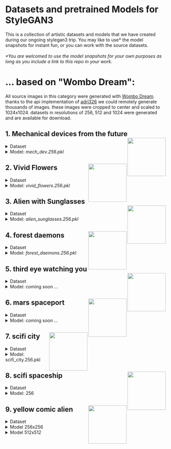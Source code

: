 # Datasets and pretrained Models for StyleGAN3
This is a collection of artistic datasets and models that we have created during our ongoing stylegan3 trip.
You may like to use* the model snapshots for instant fun, or you can work with the source datasets.
<br><br><i>*You are welcomed to use the model snapshots for your own purposes as long as you include a link to this repo in your work.</i>
# ... based on "Wombo Dream":
All source images in this category were generated with [Wombo Dream](https://www.wombo.art/). thanks to the api implementation of [adri326](https://github.com/adri326/wombot) we could remotely generate thousands of images.
these images were cropped to center and scaled to 1024x1024. datasets in resolutions of 256, 512 and 1024 were generated and are available for download.

## 1. Mechanical devices from the future <img src="https://user-images.githubusercontent.com/10214666/152695339-9e6bb3b3-bd4e-4884-82b5-d1c2d3ac8cb3.png" align="right" width=120 > 
<details><Summary>Dataset</summary>

|    |   |
| --- | --- |
| Name | Mechanical devices from the future |
| Method | [Wombo Dream](https://www.wombo.art/) via [Wombot](https://github.com/adri326/wombot) |
| Image count | 2169 |
| Dataset download | [256](https://www.dropbox.com/s/luan4zn11az3jfi/mech_dev_future.256.zip?dl=0), [512](https://www.dropbox.com/s/ov4nbcn457qp0ux/mech_dev_future.512.zip?dl=0), [1024](https://www.dropbox.com/s/mkt2z98atp9gru1/mech_dev_future.1024.zip?dl=0) |
| Samples | <img src="https://user-images.githubusercontent.com/10214666/152695339-9e6bb3b3-bd4e-4884-82b5-d1c2d3ac8cb3.png" width=150><img src="https://user-images.githubusercontent.com/10214666/152695348-745399e1-d145-4273-b4af-ee8b23179dc7.png" width=150><img src="https://user-images.githubusercontent.com/10214666/152695351-9e0548a9-1e6b-44e2-8423-32fbf03406a4.png" width=150><img src="https://user-images.githubusercontent.com/10214666/152695358-c8c47ea4-b5b6-4368-a11f-dc7cce9125e3.png" width=150> |  
  </details>
  <details><Summary>Model: <i>mech_dev.256.pkl</i></summary>
  
  |    |   |
  | --- | --- |
  | Method | stylegan3-t, Transfer learning from [Landscape256]() |
  | Resolution | 256x256 |
  | 29 kimg<br>[Download .pkl](https://www.dropbox.com/s/v2oie53cz62ozvu/network-snapshot-000029.pkl?dl=0) | <img src="https://user-images.githubusercontent.com/10214666/152698796-c0f3285f-765a-4238-bb71-635e669f346b.jpg" height=150>&nbsp;![network-snapshot-000029 pkl](https://user-images.githubusercontent.com/10214666/152711494-408f0019-ce36-4114-8442-494eec6e5ba6.gif) |  
  | 05 kimg<br>[Download .pkl](https://www.dropbox.com/s/9f39drloh9x7oes/network-snapshot-000005.pkl?dl=0) | <img src="https://user-images.githubusercontent.com/10214666/152698953-7b4a3a08-84f7-4e8e-a2cf-f35359a2a39e.jpg" height=150>&nbsp; ![network-snapshot-000005 pkl](https://user-images.githubusercontent.com/10214666/152711502-ab1a0e6e-19a1-45e1-b23a-ee2c8229dbe9.gif) |  
  </details>
  
  
  
  

## 2. Vivid Flowers <img src="https://user-images.githubusercontent.com/10214666/152699193-96be1271-7e4c-4d8a-8978-3386588b3216.png" align="right" width=120 > 
<details><Summary>Dataset</summary>

|    |   |
| --- | --- |
| Name | Vivid Flowers |
| Method | [Wombo Dream](https://www.wombo.art/) via [Wombot](https://github.com/adri326/wombot) |
| Image count | 793 |
| Dataset download | [256](https://www.dropbox.com/s/k5a6bsmtwqk9vok/flowers.256.zip?dl=0), [512](https://www.dropbox.com/s/i4zlkesyi8c93zf/flowers.512.zip?dl=0), [1024](https://www.dropbox.com/s/b7sc7i4lehnci1k/flowers.1024.zip?dl=0) |
| Samples | <img src="https://user-images.githubusercontent.com/10214666/152699137-dc389292-2ab7-4703-a0d5-d00ca5c0e8af.jpg" height=150> |
  
  </details>
  <details><Summary>Model: <i>vivid_flowers.256.pkl</i></summary>

  |    |   |
  | --- | --- |
  | Method | stylegan3-t, Transfer learning from [Landscape256]() |
  | Resolution | 256x256 |
  | 12 kimg<br>[Download .pkl](https://www.dropbox.com/s/36gq2zwb0p3fo1f/network-snapshot-000012.pkl?dl=0) | <img src="https://user-images.githubusercontent.com/10214666/152699361-eb1bf9e6-1ec9-4503-8c69-f5f27e79e475.jpg" height=150>![network-snapshot-000012 pkl](https://user-images.githubusercontent.com/10214666/152711526-ba909f26-0412-4507-a6f5-a4f61d2427b4.gif) |  
 
  </details>










## 3. Alien with Sunglasses <img src="https://user-images.githubusercontent.com/10214666/152700037-4a7c3b98-8c34-4f1f-9620-05e6b35306f6.png" align="right" width=120 > 
<details><Summary>Dataset</summary>

|    |   |
| --- | --- |
| Name | Alien Sunglasses |
| Method | [Wombo Dream](https://www.wombo.art/) via [Wombot](https://github.com/adri326/wombot) |
| Image count | 1600 |
| Dataset download | [256](https://www.dropbox.com/s/ae81twlf39s0ao3/alien_sunglasses.256.zip?dl=0), [512](https://www.dropbox.com/s/8y10fxqmbqeg5h4/alien_sunglasses.512.zip?dl=0), [1024](https://www.dropbox.com/s/4t72b8g2o65s3ns/alien_sunglasses.1024.zip?dl=0) |
| Samples | <img src="https://user-images.githubusercontent.com/10214666/152700237-cbfa093f-83d4-4f03-9c6d-ba998f790483.png" height=150> |
  
  </details>
  <details><Summary>Model: <i>alien_sunglasses.256.pkl</i></summary>

  |    |   |
  | --- | --- |
  | Method | stylegan3-t, Transfer learning from [Landscape256]() |
  | Resolution | 256x256 |
  | 38 kimg<br>[Download .pkl](https://www.dropbox.com/s/gur14k0e7kspguy/network-snapshot-000038.pkl?dl=0) | <img src="https://user-images.githubusercontent.com/10214666/152700055-317ba7e7-a1e9-45e4-ad53-f3e4721c11c4.jpg" height=150>![network-snapshot-000038 pkl](https://user-images.githubusercontent.com/10214666/152711543-7306b1c6-1444-4331-8658-d6da6b8812ca.gif) |  
 
  </details>
  






## 4. forest daemons <img src="https://user-images.githubusercontent.com/10214666/152700584-add73b02-f8b7-4b2c-b46c-ec2529f8659d.jpg" align="right" width=120 > 
<details><Summary>Dataset</summary>

|    |   |
| --- | --- |
| Name | forest daemons |
| Method | [Wombo Dream](https://www.wombo.art/) via [Wombot](https://github.com/adri326/wombot) |
| Image count | 794 |
| Dataset download | [256](https://www.dropbox.com/s/anj5eolzsr6ikp2/forrest_daemons.256.zip?dl=0), [512](https://www.dropbox.com/s/zs975iqucpl4mxc/forrest_daemons.512.zip?dl=0), [1024](https://www.dropbox.com/s/74fkrbsnqhiwu84/forrest_daemons.1024.zip?dl=0) |
| Samples | <img src="https://user-images.githubusercontent.com/10214666/152701197-7571c2ab-da31-49ee-83df-14e7fa55c15f.jpg" height=150> |
  
  </details>
  <details><Summary>Model: <i>forest_daemons.256.pkl</i></summary>

  |    |   |
  | --- | --- |
  | Method | stylegan3-t, Transfer learning from [Landscape256]() |
  | Resolution | 256x256 |
  | 18 kimg<br>[Download .pkl](https://www.dropbox.com/s/26muctr2eq4br6l/network-snapshot-000018.pkl?dl=0) | <img src="https://user-images.githubusercontent.com/10214666/152701433-2c2286f3-cd52-4252-8a04-a99f4c45a292.jpg" height=150>![network-snapshot-000018 pkl](https://user-images.githubusercontent.com/10214666/152711570-e9e24d08-6fbb-4e63-93c6-98a392fa70d4.gif) |  
  | 03 kimg<br>[Download .pkl](https://www.dropbox.com/s/rojv7v791a3keqj/network-snapshot-000003.pkl?dl=0) | <img src="https://user-images.githubusercontent.com/10214666/152706541-db11aaea-a14b-411c-a288-77d8c3799605.jpg" height=150> ![network-snapshot-000003 pkl](https://user-images.githubusercontent.com/10214666/152711576-b45ba06c-216b-43a9-bf04-44660fa52707.gif) |  
 
  </details>
  
  

  
  



## 5. third eye watching you <img src="https://user-images.githubusercontent.com/10214666/152700663-aaf208ee-3d24-4659-bf90-7265a154224f.jpg" align="right" width=120 > 
<details><Summary>Dataset</summary>

|    |   |
| --- | --- |
| Name | third eye watching you |
| Method | [Wombo Dream](https://www.wombo.art/) via [Wombot](https://github.com/adri326/wombot) |
| Image count | 1363 |
| Dataset download | [256](https://www.dropbox.com/s/l953cktli9yzhnu/third_eye_watching.256.zip?dl=0), [512](https://www.dropbox.com/s/1lcvqm113r5ycob/third_eye_watching.512.zip?dl=0), [1024](https://www.dropbox.com/s/ndzq26kzoabs90h/third_eye_watching.1024.zip?dl=0) |
| Samples | <img src="https://user-images.githubusercontent.com/10214666/152702468-5688299c-0e43-4e91-96ce-e3a2ebee15d0.jpg" height=150> |
  
  </details>
  <details><Summary>Model: coming soon ...<i></i></summary>

  coming soon ...
  
  </details>







  ## 6. mars spaceport <img src="https://user-images.githubusercontent.com/10214666/152702104-44395a9c-e069-47b7-aab7-c9545fec297b.png" align="right" width=120 > 
<details><Summary>Dataset</summary>

|    |   |
| --- | --- |
| Name | mars spaceport |
| Method | [Wombo Dream](https://www.wombo.art/) via [Wombot](https://github.com/adri326/wombot) |
| Image count | 710 |
| Dataset download | [256](https://www.dropbox.com/s/oho0aciounn1a4p/mars_spaceport.256.zip?dl=0), [512](https://www.dropbox.com/s/cb8a409227exq4k/mars_spaceport.512.zip?dl=0), [1024](https://www.dropbox.com/s/54m70eytqj47plr/mars_spaceport.1024.zip?dl=0) |
| Samples | <img src="https://user-images.githubusercontent.com/10214666/152702191-9066ad1f-339c-4a04-a11b-5eb94de4fcae.jpg" height=150> |
  
  </details>
  <details><Summary>Model: coming soon ...<i></i></summary>

  coming soon ...
  
  </details>





  ## 7. scifi city <img src="https://user-images.githubusercontent.com/10214666/152702819-59236aa5-de91-466e-ac0b-4428d6c3fb00.jpg" align="right" width=120 > 
<details><Summary>Dataset</summary>

|    |   |
| --- | --- |
| Name | scifi city |
| Method | [Wombo Dream](https://www.wombo.art/) via [Wombot](https://github.com/adri326/wombot) |
| Image count | 1245 |
| Dataset download | [256](https://www.dropbox.com/s/8ttrikdorw8v8cw/a_scifi_city.256.zip?dl=0), [512](https://www.dropbox.com/s/xopgfowlgvqisuf/a_scifi_city.512.zip?dl=0), [1024](https://www.dropbox.com/s/vzqefxmz27ukpzs/a_scifi_city.1024.zip?dl=0) |
| Samples | <img src="https://user-images.githubusercontent.com/10214666/152703422-bc5e72c8-c349-422a-be60-5d2aa3b49eeb.jpg" height=150> |
  
  </details>
  <details><Summary>Model: scifi_city.256.pkl<i></i></summary>

  |    |   |
  | --- | --- |
  | Method | stylegan3-t, Transfer learning from [Landscape256]() |
  | Resolution | 256x256 |
  | 210 kimg<br>[Download .pkl](https://www.dropbox.com/s/1kfsmlct4mriphc/network-snapshot-000210.pkl?dl=0) | <img src="https://user-images.githubusercontent.com/10214666/152702636-0706f294-5910-4546-b43a-769d56e0b1b3.jpg" height=150>&nbsp;![network-snapshot-000210 pkl](https://user-images.githubusercontent.com/10214666/152711020-d448d753-90db-4da4-b019-043c56edd024.gif) |  
  | 018 kimg<br>[Download .pkl](https://www.dropbox.com/s/g33kht86vdzummk/network-snapshot-000018.pkl?dl=0) | <img src="https://user-images.githubusercontent.com/10214666/152706385-fd258fca-02bf-4599-8cfa-50f6dce79422.jpg" height=150>&nbsp;![network-snapshot-000018 pkl](https://user-images.githubusercontent.com/10214666/152710822-eefafae9-db82-4e3f-ad6f-fe6660b04f85.gif) |  
  | 013 kimg<br>[Download .pkl](https://www.dropbox.com/s/o874sdoo1iuowqy/network-snapshot-000013.pkl?dl=0) | <img src="https://user-images.githubusercontent.com/10214666/152706389-d9c60c4a-abb9-4a82-9b59-a644ece8c9cc.jpg" height=150>&nbsp;![network-snapshot-000013 pkl](https://user-images.githubusercontent.com/10214666/152710829-f4c63191-645b-4a82-b682-22b4ef036bfd.gif) |  
  | 008 kimg<br>[Download .pkl](https://www.dropbox.com/s/7fmjlc8vje15m6v/network-snapshot-000008.pkl?dl=0) | <img src="https://user-images.githubusercontent.com/10214666/152706387-8ad6884b-7ea6-4c20-a612-8a58f4a46e91.jpg" height=150>&nbsp;![network-snapshot-000008 pkl](https://user-images.githubusercontent.com/10214666/152710832-89de4fe1-40a9-4477-805c-370756ff0e15.gif) |  
  </details>





  ## 8. scifi spaceship <img src="https://user-images.githubusercontent.com/10214666/152702994-1fc272e8-7b4d-4f31-baf7-64a02d67d7d8.png" align="right" width=120 > 
<details><Summary>Dataset</summary>

|    |   |
| --- | --- |
| Name | scifi spaceship |
| Method | [Wombo Dream](https://www.wombo.art/) via [Wombot](https://github.com/adri326/wombot) |
| Image count | 1108 |
| Dataset download | [256](https://www.dropbox.com/s/34oajoz0v931vlw/a_scifi_space_ship.256.zip?dl=0), [512](https://www.dropbox.com/s/0ilbpcdn413ivr5/a_scifi_space_ship.512.zip?dl=0), [1024](https://www.dropbox.com/s/iidpx8ta0v7kc1i/a_scifi_space_ship.1024.zip?dl=0) |
| Samples | <img src="https://user-images.githubusercontent.com/10214666/152702989-865643b1-91de-461b-9259-83c65425ded1.jpg" height=150> |
  
  </details>
  <details><Summary>Model: 256<i></i></summary>

  |    |   |
  | --- | --- |
  | Method | stylegan3-t, Transfer learning from [Landscape256]() |
  | Resolution | 256x256 |
  | 128 kimg<br>[Download .pkl](https://www.dropbox.com/s/6lwn7c9y0i952ew/network-snapshot-000128.pkl?dl=0) | <img src="https://user-images.githubusercontent.com/10214666/152706249-716a09ca-09e9-4f0e-89e6-7c0482669d6f.jpg" height=150>![network-snapshot-000128 pkl](https://user-images.githubusercontent.com/10214666/152711602-89ddd131-21ef-4ba5-92d8-5056360b50fe.gif) | 
  | 13 kimg<br>[Download .pkl](https://www.dropbox.com/s/nqpq11gcsu0e7yw/network-snapshot-000013.pkl?dl=0) | <img src="https://user-images.githubusercontent.com/10214666/152706247-7142c170-6b05-4780-b02c-e48a88eec2be.jpg" height=150>![network-snapshot-000013 pkl](https://user-images.githubusercontent.com/10214666/152711596-291a5143-d162-40f5-ac14-ca2a42bbf424.gif) | 
  </details>






  ## 9. yellow comic alien <img src="https://user-images.githubusercontent.com/10214666/152703766-446ff8cd-213e-4688-a573-3788cc6b0535.png" align="right" width=120 > 
<details><Summary>Dataset</summary>

|    |   |
| --- | --- |
| Name | yellow comic alien |
| Method | [Wombo Dream](https://www.wombo.art/) via [Wombot](https://github.com/adri326/wombot) |
| Image count | 3984 |
| Dataset download | [256](https://www.dropbox.com/s/6r5t53p7s19g76d/alien256.zip?dl=0), [512](https://www.dropbox.com/s/fopu5jvzot7swdc/alien512.zip?dl=0), [1024](https://www.dropbox.com/s/qdcgakyrz8u324a/alien1024.zip?dl=0) |
| Samples | <img src="https://user-images.githubusercontent.com/10214666/152703771-b0d20e09-c320-4557-8628-ba55cf1d21c2.jpg" height=150> |
  
  </details>
  <details><Summary>Model 256x256 <i></i></summary>

  |    |   |
  | --- | --- |
  | Method | stylegan3-t, Transfer learning from [Landscape256]() |
  | Resolution | 256x256 |
  | 19 kimg<br>[Download .pkl](https://www.dropbox.com/s/g14lsdbohuk2oco/network-snapshot-000019.pkl?dl=0) | <img src="https://user-images.githubusercontent.com/10214666/152706153-747c0f7d-344a-4430-acf8-48768626bcd0.jpg" height=150>![network-snapshot-000019 pkl](https://user-images.githubusercontent.com/10214666/152711637-5c399520-b27d-4cf3-a071-4c605439432b.gif) |  
 
  </details>
  <details><Summary>Model 512x512 <i></i></summary>

  |    |   |
  | --- | --- |
  | Method | stylegan3-t, Transfer learning from [affhq]() |
  | Resolution | 512x512 |
  | 236 kimg<br>[Download .pkl](https://www.dropbox.com/s/yzraojzmg2kybjx/network-snapshot-000236.pkl?dl=0) | <img src="https://user-images.githubusercontent.com/10214666/152706105-573d831e-2c49-4608-8f9b-2792f5cc95ce.jpg" height=150>![network-snapshot-000236 pkl](https://user-images.githubusercontent.com/10214666/152711650-d4b7b43c-d1c1-42cd-aaf2-53429ee91829.gif) |  
  | 004 kimg<br>[Download .pkl](https://www.dropbox.com/s/ysmm501vtv50mze/network-snapshot-000004.pkl?dl=0) | <img src="https://user-images.githubusercontent.com/10214666/152706125-71881111-6645-4db0-8358-947ee7e4005b.jpg" height=150>![network-snapshot-000004 pkl](https://user-images.githubusercontent.com/10214666/152711645-4a48e380-fee4-4ed3-af13-566a230f9dcc.gif) | 



  </details>

<!--
<br><br><br><br><br><br><br><br><br>
  ## x. template <img src="" align="right" width=120 > 
<details><Summary>Dataset</summary>

|    |   |
| --- | --- |
| Name |  |
| Method | [Wombo Dream](https://www.wombo.art/) via [Wombot](https://github.com/adri326/wombot) |
| Image count |  |
| Dataset download | [256](), [512](), [1024]() |
| Samples | <img src="" height=150> |
  
  </details>
  <details><Summary>Model: <i></i></summary>

  |    |   |
  | --- | --- |
  | Method | stylegan3-t, Transfer learning from [Landscape256]() |
  | Resolution | 256x256 |
  | 00 kimg<br>[Download .pkl]() | <img src="" height=150> |  
 
  </details>
-->
